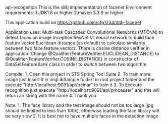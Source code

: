 api-recognition
This is the dl4j implementation of facenet Environment requirements: 1.JDK1.8 or higher 2.maven 3.3.9 or higher

This application build on https://github.com/cfg1234/dl4j-facenet

 Application uses:
Multi-task Cascaded Convolutional Networks (MTCNN) to detect faces on image
Inception ResNet V1 neural network to build face feature vector
Euclidean distance (as default) to calculate similarity between two face feature vectors. There is cosine distance verifier in application. Change @Qualifier(FeatureVerifier.EUCLIDEAN_DISTANCE) to @Qualifier(FeatureVerifier.COSINE_DISTANCE) in constructor of DataSetFeatureBank class in order to switch between two algorithm.



Compile: 1. Open this project in STS Spring Tool Suite
         2. To train more image just insert it in  imgLibSample foldert in root project folder and the execute "http://localhost:9091/api/treinar" to train it
         3. To Execute recognition just execute "http://localhost:9091/api/processar" and this will return an string with the name
         4. Thank you



Note: 1. The face library and the test image should not be too large (jpg should be limited to less than 100k), otherwise loading the face library will be very slow 2. It is best not to have multiple faces in the detection image
